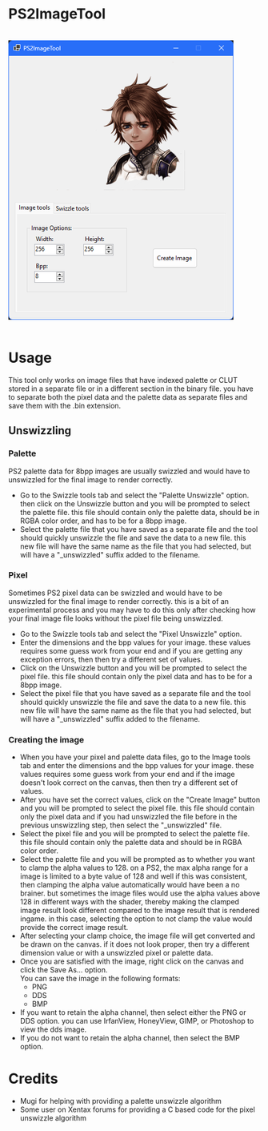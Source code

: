 # PS2ImageTool 
<br>![Image Text](app_repo_img.png)
<br><br>

# Usage
This tool only works on image files that have indexed palette or CLUT stored in a separate file or in a different section in the binary file. you have to separate both the pixel data and the palette data as separate files and save them with the .bin extension.

## Unswizzling

### Palette
PS2 palette data for 8bpp images are usually swizzled and would have to unswizzled for the final image to render correctly.

- Go to the Swizzle tools tab and select the "Palette Unswizzle" option. then click on the Unswizzle button and you will be prompted to select the palette file. this file should contain only the palette data, should be in RGBA color order, and has to be for a 8bpp image.
- Select the palette file that you have saved as a separate file and the tool should quickly unswizzle the file and save the data to a new file. this new file will have the same name as the file that you had selected, but will have a "_unswizzled" suffix added to the filename.

### Pixel
Sometimes PS2 pixel data can be swizzled and would have to be unswizzled for the final image to render correctly. this is a bit of an experimental process and you may have to do this only after checking how your final image file looks without the pixel file being unswizzled.

- Go to the Swizzle tools tab and select the "Pixel Unswizzle" option.
- Enter the dimensions and the bpp values for your image. these values requires some guess work from your end and if you are getting any exception errors, then then try a different set of values. 
- Click on the Unswizzle button and you will be prompted to select the pixel file. this file should contain only the pixel data and has to be for a 8bpp image.
- Select the pixel file that you have saved as a separate file and the tool should quickly unswizzle the file and save the data to a new file. this new file will have the same name as the file that you had selected, but will have a "_unswizzled" suffix added to the filename.

### Creating the image
- When you have your pixel and palette data files, go to the Image tools tab and enter the dimensions and the bpp values for your image. these values requires some guess work from your end and if the image doesn't look correct on the canvas, then then try a different set of values. 
- After you have set the correct values, click on the "Create Image" button and you will be prompted to select the pixel file. this file should contain only the pixel data and if you had unswizzled the file before in the previous unswizzling step, then select the "_unswizzled" file.
- Select the pixel file and you will be prompted to select the palette file. this file should contain only the palette data and should be in RGBA color order.
- Select the palette file and you will be prompted as to whether you want to clamp the alpha values to 128. on a PS2, the max alpha range for a image is limited to a byte value of 128 and well if this was consistent, then clamping the alpha value automatically would have been a no brainer. but sometimes the image files would use the alpha values above 128 in different ways with the shader, thereby making the clamped image result look different compared to the image result that is rendered ingame. in this case, selecting the option to not clamp the value would provide the correct image result.
- After selecting your clamp choice, the image file will get converted and be drawn on the canvas. if it does not look proper, then try a different dimension value or with a unswizzled pixel or palette data.
- Once you are satisfied with the image, right click on the canvas and click the Save As... option. <br>You can save the image in the following formats:
  - PNG
  - DDS
  - BMP
- If you want to retain the alpha channel, then select either the PNG or DDS option. you can use IrfanView, HoneyView, GIMP, or Photoshop to view the dds image.
- If you do not want to retain the alpha channel, then select the BMP option.


# Credits
- Mugi for helping with providing a palette unswizzle algorithm
- Some user on Xentax forums for providing a C based code for the pixel unswizzle algorithm
